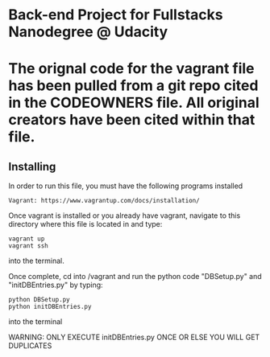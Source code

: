 # Back-end Project for Fullstacks Nanodegree @ Udacity

The orignal code for the vagrant file has been pulled from a git repo
cited in the CODEOWNERS file. All original creators have been cited
within that file.
=============

## Installing
In order to run this file, you must have the following programs installed

```
Vagrant: https://www.vagrantup.com/docs/installation/
```

Once vagrant is installed or you already have vagrant, navigate to this directory
where this file is located in and type:

```
vagrant up
vagrant ssh
```

into the terminal.


Once complete, cd into /vagrant and run the python code "DBSetup.py" and 
"initDBEntries.py" by typing:

```
python DBSetup.py
python initDBEntries.py
```

into the terminal

WARNING: ONLY EXECUTE initDBEntries.py ONCE OR ELSE YOU WILL GET DUPLICATES